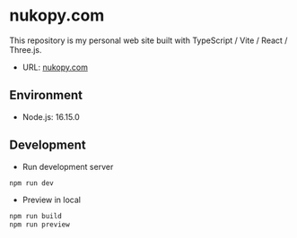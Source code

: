 # nukopy.com

This repository is my personal web site built with TypeScript / Vite / React / Three.js.

- URL: [nukopy.com](https://www.nukopy.com)

## Environment

- Node.js: 16.15.0

## Development

- Run development server

```sh
npm run dev
```

- Preview in local

```sh
npm run build
npm run preview
```
